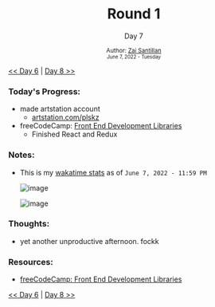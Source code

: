 <div align="center">
  <h1>Round 1</h1>
  <p>Day 7</p>

  <sub>
    Author: <a href="https://github.com/plskz" target="_blank">Zai Santillan</a>
    <br>
    <small>June 7, 2022 - Tuesday</small>
  </sub>
</div>

[<< Day 6](day006.md) | [Day 8 >>](day008.md)

### Today's Progress:

- made artstation account
  - [artstation.com/plskz](https://www.artstation.com/plskz)
- freeCodeCamp: [Front End Development Libraries](https://www.freecodecamp.org/learn/front-end-development-libraries/)
  - Finished React and Redux

### Notes:

- This is my [wakatime stats](https://wakatime.com/@plskz) as of `June 7, 2022 - 11:59 PM`

  ![image](https://user-images.githubusercontent.com/57343545/172446526-b2963893-bec5-4f3a-b4fb-5fbadf995a0f.png)

  ![image](https://user-images.githubusercontent.com/57343545/172447038-9c11985f-a1db-4685-9641-0eec2913d600.png)

### Thoughts:

- yet another unproductive afternoon. fockk

### Resources:

- [freeCodeCamp: Front End Development Libraries](https://www.freecodecamp.org/learn/front-end-development-libraries/)

[<< Day 6](day006.md) | [Day 8 >>](day008.md)
